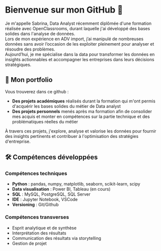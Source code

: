 # Bienvenue sur mon GitHub 👋

Je m'appelle Sabrina, Data Analyst récemment diplômée d'une formation réalisée avec OpenClassrooms, durant laquelle j'ai développé des bases solides dans l'analyse de données.    
Lors de mon expérience en ADV import, j’ai manipulé de nombreuses données sans avoir l’occasion de les exploiter pleinement pour analyser et résoudre des problèmes.  
Aujourd’hui, je me spécialise dans la data pour transformer les données en insights actionnables et accompagner les entreprises dans leurs décisions stratégiques.

## 📂 Mon portfolio
Vous trouverez dans ce github : 
- **Des projets académiques** réalisés durant la formation qui m'ont permis d'acquérir les bases solides du métier de Data analyst
- **Des projets personnels** menés après ma formation afin de consolider mes acquis et monter en compétences sur la partie technique et des problématiques réelles du métier

À travers ces projets, j'explore, analyse et valorise les données pour fournir des insights pertinents et contribuer à l'optimisation des stratégies d'entreprise.

## 🛠️ Compétences développées 

### Compétences techniques
- **Python** : pandas, numpy, matplotlib, seaborn, scikit-learn, scipy
- **Data visualisation** : Power BI, Tableau (en cours)
- **SQL** : MySQL, PostgreSQL, SQL Server
- **IDE** : Jupyter Notebook, VSCode
- **Versioning** : Git/Github

### Compétences transverses
- Esprit analytique et de synthèse
- Interprétation des résultats
- Communication des résultats via storytelling
- Gestion de projet


